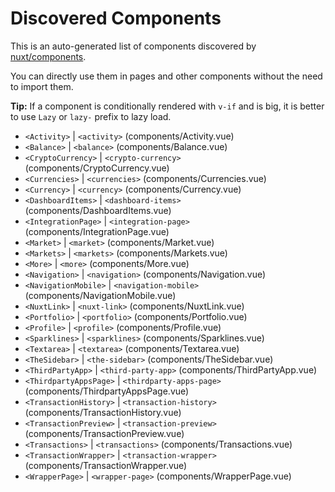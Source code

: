 # Discovered Components

This is an auto-generated list of components discovered by [nuxt/components](https://github.com/nuxt/components).

You can directly use them in pages and other components without the need to import them.

**Tip:** If a component is conditionally rendered with `v-if` and is big, it is better to use `Lazy` or `lazy-` prefix to lazy load.

- `<Activity>` | `<activity>` (components/Activity.vue)
- `<Balance>` | `<balance>` (components/Balance.vue)
- `<CryptoCurrency>` | `<crypto-currency>` (components/CryptoCurrency.vue)
- `<Currencies>` | `<currencies>` (components/Currencies.vue)
- `<Currency>` | `<currency>` (components/Currency.vue)
- `<DashboardItems>` | `<dashboard-items>` (components/DashboardItems.vue)
- `<IntegrationPage>` | `<integration-page>` (components/IntegrationPage.vue)
- `<Market>` | `<market>` (components/Market.vue)
- `<Markets>` | `<markets>` (components/Markets.vue)
- `<More>` | `<more>` (components/More.vue)
- `<Navigation>` | `<navigation>` (components/Navigation.vue)
- `<NavigationMobile>` | `<navigation-mobile>` (components/NavigationMobile.vue)
- `<NuxtLink>` | `<nuxt-link>` (components/NuxtLink.vue)
- `<Portfolio>` | `<portfolio>` (components/Portfolio.vue)
- `<Profile>` | `<profile>` (components/Profile.vue)
- `<Sparklines>` | `<sparklines>` (components/Sparklines.vue)
- `<Textarea>` | `<textarea>` (components/Textarea.vue)
- `<TheSidebar>` | `<the-sidebar>` (components/TheSidebar.vue)
- `<ThirdPartyApp>` | `<third-party-app>` (components/ThirdPartyApp.vue)
- `<ThirdpartyAppsPage>` | `<thirdparty-apps-page>` (components/ThirdpartyAppsPage.vue)
- `<TransactionHistory>` | `<transaction-history>` (components/TransactionHistory.vue)
- `<TransactionPreview>` | `<transaction-preview>` (components/TransactionPreview.vue)
- `<Transactions>` | `<transactions>` (components/Transactions.vue)
- `<TransactionWrapper>` | `<transaction-wrapper>` (components/TransactionWrapper.vue)
- `<WrapperPage>` | `<wrapper-page>` (components/WrapperPage.vue)
